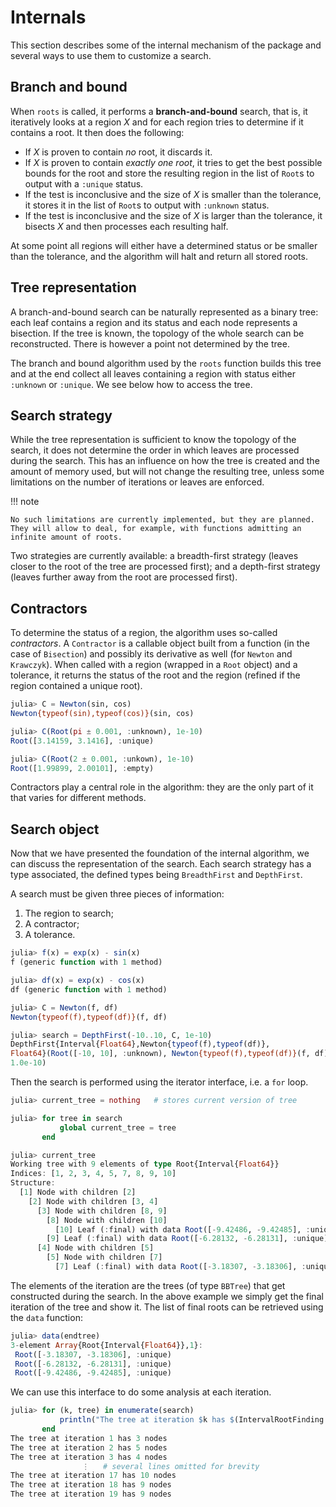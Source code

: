# Internals

This section describes some of the internal mechanism of the package and several ways to use them to customize a search.

## Branch and bound

When `roots` is called, it performs a **branch-and-bound** search, that is, it iteratively looks at a region $X$ and for each region tries to determine if it contains a root. It then does the following:
  - If $X$ is proven to contain *no* root, it discards it.
  - If $X$ is proven to contain *exactly one root*, it tries to get the best possible bounds for the root and store the resulting region in the list of `Root`s to output with a `:unique` status.
  - If the test is inconclusive and the size of $X$ is smaller than the tolerance, it stores it in the list of `Root`s to output with `:unknown` status.
  - If the test is inconclusive and the size of $X$ is larger than the tolerance, it bisects $X$ and then processes each resulting half.

At some point all regions will either have a determined status or be smaller than the tolerance, and the algorithm will halt and return all stored roots.

## Tree representation

A branch-and-bound search can be naturally represented as a binary tree: each leaf contains a region and its status and each node represents a bisection. If the tree is known, the topology of the whole search can be reconstructed. There is however a point not determined by the tree.

The branch and bound algorithm used by the `roots` function builds this tree and at the end collect all leaves containing a region with status either `:unknown` or `:unique`. We see below how to access the tree.

## Search strategy

While the tree representation is sufficient to know the topology of the search, it does not determine the order in which leaves are processed during the search. This has an influence on how the tree is created and the amount of memory used, but will not change the resulting tree, unless some limitations on the number of iterations or leaves are enforced.

!!! note

    No such limitations are currently implemented, but they are planned. They will allow to deal, for example, with functions admitting an infinite amount of roots.

Two strategies are currently available: a breadth-first strategy (leaves closer to the root of the tree are processed first); and a depth-first strategy (leaves further away from the root are processed first).

## Contractors

To determine the status of a region, the algorithm uses so-called *contractors*. A `Contractor` is a callable object built from a function (in the case of `Bisection`) and possibly its derivative as well (for `Newton` and `Krawczyk`). When called with a region (wrapped in a `Root` object) and a tolerance, it returns the status of the root and the region (refined if the region contained a unique root).

```jl
julia> C = Newton(sin, cos)
Newton{typeof(sin),typeof(cos)}(sin, cos)

julia> C(Root(pi ± 0.001, :unknown), 1e-10)
Root([3.14159, 3.1416], :unique)

julia> C(Root(2 ± 0.001, :unkown), 1e-10)
Root([1.99899, 2.00101], :empty)
```

Contractors play a central role in the algorithm: they are the only part of it that varies for different methods.

## Search object

Now that we have presented the foundation of the internal algorithm, we can discuss the representation of the search. Each search strategy has a type associated, the defined types being `BreadthFirst` and `DepthFirst`.

A search must be given three pieces of information:
  1. The region to search;
  2. A contractor;
  3. A tolerance.

```jl
julia> f(x) = exp(x) - sin(x)
f (generic function with 1 method)

julia> df(x) = exp(x) - cos(x)
df (generic function with 1 method)

julia> C = Newton(f, df)
Newton{typeof(f),typeof(df)}(f, df)

julia> search = DepthFirst(-10..10, C, 1e-10)
DepthFirst{Interval{Float64},Newton{typeof(f),typeof(df)},
Float64}(Root([-10, 10], :unknown), Newton{typeof(f),typeof(df)}(f, df),
1.0e-10)
```

Then the search is performed using the iterator interface, i.e. a `for` loop.

```jl
julia> current_tree = nothing   # stores current version of tree

julia> for tree in search
           global current_tree = tree
       end

julia> current_tree
Working tree with 9 elements of type Root{Interval{Float64}}
Indices: [1, 2, 3, 4, 5, 7, 8, 9, 10]
Structure:
  [1] Node with children [2]
    [2] Node with children [3, 4]
      [3] Node with children [8, 9]
        [8] Node with children [10]
          [10] Leaf (:final) with data Root([-9.42486, -9.42485], :unique)
        [9] Leaf (:final) with data Root([-6.28132, -6.28131], :unique)
      [4] Node with children [5]
        [5] Node with children [7]
          [7] Leaf (:final) with data Root([-3.18307, -3.18306], :unique)
```

The elements of the iteration are the trees (of type `BBTree`) that get constructed during the search. In the above example we simply get the final iteration of the tree and show it. The list of final roots can be retrieved using the `data` function:

```jl
julia> data(endtree)
3-element Array{Root{Interval{Float64}},1}:
 Root([-3.18307, -3.18306], :unique)
 Root([-6.28132, -6.28131], :unique)
 Root([-9.42486, -9.42485], :unique)
```

We can use this interface to do some analysis at each iteration.

```jl
julia> for (k, tree) in enumerate(search)
           println("The tree at iteration $k has $(IntervalRootFinding.nnodes(tree)) nodes")
       end
The tree at iteration 1 has 3 nodes
The tree at iteration 2 has 5 nodes
The tree at iteration 3 has 4 nodes
                ⋮   # several lines omitted for brevity
The tree at iteration 17 has 10 nodes
The tree at iteration 18 has 9 nodes
The tree at iteration 19 has 9 nodes
```
